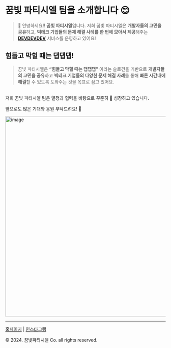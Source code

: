 # 꿈빛 파티시엘 팀을 소개합니다 😊

> 🙌 안녕하세요!! **꿈빛 파티시엘**입니다.
> 저희 꿈빛 파티시엘은 **개발자들의 고민을 공유**하고, **빅테크 기업들의 문제 해결 사례를 한 번에 모아서 제공**해주는 [**DEVDEVDEV**](https://www.devdevdev.co.kr/) 서비스를 운영하고 있어요!
> 

## 힘들고 막힐 때는 댑댑댑!

> 꿈빛 파티시엘은 **“힘들고 막힐 때는 댑댑댑”** 이라는 슬로건을 기반으로 **개발자들의 고민을 공유**하고 **빅테크 기업들의 다양한 문제 해결 사례**를 통해 **빠른 시간내에 해결**할 수 있도록 도와주는 것을 목표로 삼고 있어요.


</br>
저희 꿈빛 파티시엘 팀은 열정과 협력을 바탕으로 꾸준히 🌱 성장하고 있습니다. 

앞으로도 많은 기대와 응원 부탁드려요! 🙌

<img width="1200" height="630" alt="image" src="https://github.com/user-attachments/assets/2e5d1140-774a-4a47-87e2-8e1446f933c4" />

---

[홈페이지](https://www.devdevdev.co.kr/) | [인스타그램](https://www.instagram.com/devdevdev_official/)

© 2024. 꿈빛파티시엘 Co. all rights reserved.
